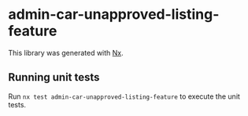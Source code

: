 # admin-car-unapproved-listing-feature

This library was generated with [Nx](https://nx.dev).

## Running unit tests

Run `nx test admin-car-unapproved-listing-feature` to execute the unit tests.
